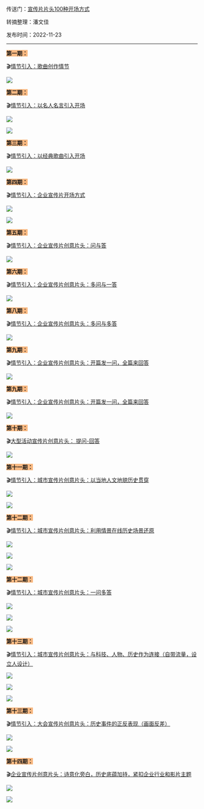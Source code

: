 传送门：[宣传片片头100种开场方式](https://www.bilibili.com/video/BV16V4y1L7P6/?spm_id_from=333.999.0.0&vd_source=6f923bdbb1e1028ef06fdcb3a2e5bb14)

转摘整理：潘文佳

发布时间：2022-11-23

---

**<font style="background-color:#F8B881;">第一期：</font>**

🎬<u>情节引入：歌曲创作情节</u>

![](https://cdn.nlark.com/yuque/0/2023/png/22061161/1677827239178-77a25bf5-83af-4224-ae1d-60f191402a9f.png)



**<font style="background-color:#F8B881;">第二期：</font>**

🎬<u>情节引入：以名人名言引入开场</u>

![](https://cdn.nlark.com/yuque/0/2023/png/22061161/1677827365758-b65e4583-ad2c-4744-9b15-d9dc01560ebe.png)

![](https://cdn.nlark.com/yuque/0/2023/png/22061161/1677827392687-fc938b50-2bb3-4c4a-966b-72c67ba505c0.png)

**<font style="background-color:#F8B881;"></font>**

**<font style="background-color:#F8B881;">第三期：</font>**

🎬<u>情节引入：以经典歌曲引入开场</u>

![](https://cdn.nlark.com/yuque/0/2023/png/22061161/1677827465149-11ca457f-45ab-48db-9e77-ce037dd0046b.png)

**<font style="background-color:#F8B881;"></font>**

**<font style="background-color:#F8B881;">第四期：</font>**

🎬<u>情节引入：企业宣传片开场方式</u>

![](https://cdn.nlark.com/yuque/0/2023/png/22061161/1677827632830-c3999445-eae0-4289-be96-d8ad6556457f.png)

![](https://cdn.nlark.com/yuque/0/2023/png/22061161/1677827651006-49f6cf15-be41-4433-9b9f-c932bb29a449.png)

**<font style="background-color:#F8B881;"></font>**

**<font style="background-color:#F8B881;">第五期：</font>**

🎬<u>情节引入：企业宣传片创意片头：问与答</u>

![](https://cdn.nlark.com/yuque/0/2023/png/22061161/1677827717304-b9d2dc03-5961-45cf-b3ac-181fd7801cfb.png)

**<font style="background-color:#F8B881;"></font>**

**<font style="background-color:#F8B881;">第六期：</font>**

🎬<u>情节引入：企业宣传片创意片头：多问与一答</u>

![](https://cdn.nlark.com/yuque/0/2023/png/22061161/1677827793869-ed2e85f2-cc2a-4b5f-b1f8-548724c54be9.png)

**<font style="background-color:#F8B881;"></font>**

**<font style="background-color:#F8B881;">第八期：</font>**

🎬<u>情节引入：企业宣传片创意片头：多问与多答</u>

![](https://cdn.nlark.com/yuque/0/2023/png/22061161/1677827927695-7cc1db16-2f48-48d2-a6e7-c9f72ec168ec.png)

**<font style="background-color:#F8B881;">第九期：</font>**

🎬<u>情节引入：企业宣传片创意片头：开篇发一问，全篇来回答</u>

![](https://cdn.nlark.com/yuque/0/2023/png/22061161/1677828050354-e361caa2-cd07-4801-ae3f-87d46abf15ff.png)



**<font style="background-color:#F8B881;">第九期：</font>**

🎬<u>情节引入：企业宣传片创意片头：开篇发一问，全篇来回答</u>

![](https://cdn.nlark.com/yuque/0/2023/png/22061161/1677828050354-e361caa2-cd07-4801-ae3f-87d46abf15ff.png)



**<font style="background-color:#F8B881;">第十期：</font>**

🎬<u>大型活动宣传片创意片头：   提问-回答</u>

![](https://cdn.nlark.com/yuque/0/2023/png/22061161/1677828203771-1a87c469-3acd-47fa-af41-cdc222c864b4.png)

**<font style="background-color:#F8B881;">第十一期：</font>**

🎬<u>情节引入：城市宣传片创意片头：以当地人文地貌历史贯穿</u>

![](https://cdn.nlark.com/yuque/0/2023/png/22061161/1677828576610-9a520bb8-eb06-4510-a770-60c542de21f2.png)

![](https://cdn.nlark.com/yuque/0/2023/png/22061161/1677828626905-29fce86d-f6dc-4afb-bee4-3b9ad4340cd3.png)



**<font style="background-color:#F8B881;">第十二期：</font>**

🎬<u>情节引入：城市宣传片创意片头：利用情景在线历史场景还原</u>

![](https://cdn.nlark.com/yuque/0/2023/png/22061161/1677828809768-a04e6bec-84f2-4e92-9608-f698674e70f7.png)

![](https://cdn.nlark.com/yuque/0/2023/png/22061161/1677828880985-8b17663a-af7e-4682-aacb-580f3dc550b2.png)

![](https://cdn.nlark.com/yuque/0/2023/png/22061161/1677828933127-fc5298c1-d30b-42db-8178-f5debd8d4b5d.png)

**<font style="background-color:#F8B881;"></font>**

**<font style="background-color:#F8B881;">第十二期：</font>**

🎬<u>情节引入：城市宣传片创意片头：一问多答</u>

![](https://cdn.nlark.com/yuque/0/2023/png/22061161/1677829105042-74d97d32-e0a2-45f0-b626-8a8c7fbf8a99.png)

![](https://cdn.nlark.com/yuque/0/2023/png/22061161/1677829123746-d2940da8-6f8e-4b07-a507-ba78ec240805.png)

![](https://cdn.nlark.com/yuque/0/2023/png/22061161/1677829141688-4c5bb985-5207-4221-91e9-a5aee4445b86.png)



**<font style="background-color:#F8B881;">第十三期：</font>**

🎬<u>情节引入：城市宣传片创意片头：与科技、人物、历史作为连接（自带流量，设立人设计）</u>

![](https://cdn.nlark.com/yuque/0/2023/png/22061161/1677829550482-914b991c-f769-44bd-b0d0-cebec42297ec.png)

![](https://cdn.nlark.com/yuque/0/2023/png/22061161/1677829560816-2bc7f9fe-ab3d-49a0-b6a7-7c62e3a33659.png)

![](https://cdn.nlark.com/yuque/0/2023/png/22061161/1677829572545-74c49b32-d4f2-4a99-b17b-d99ccb83bedc.png)

**<font style="background-color:#F8B881;"></font>**

**<font style="background-color:#F8B881;">第十三期：</font>**

🎬<u>情节引入：大会宣传片创意片头：历史事件的正反表现（画面反差）</u>

![](https://cdn.nlark.com/yuque/0/2023/png/22061161/1677829812182-3b727105-fe99-49b6-aab5-c11df35cd78b.png)

![](https://cdn.nlark.com/yuque/0/2023/png/22061161/1677829876931-5875d2c2-f071-404b-9b0d-c2a84454c657.png)



**<font style="background-color:#F8B881;">第十四期：</font>**

🎬<u>企业宣传片创意片头：诗意化旁白，历史底蕴加持，紧扣企业行业和影片主题</u>

![](https://cdn.nlark.com/yuque/0/2023/png/22061161/1677830576183-c44fe2ff-d28d-48ec-9601-3e67d7836bb1.png)

![](https://cdn.nlark.com/yuque/0/2023/png/22061161/1677830647418-2fdc9af4-5db9-4bdc-8d62-6941b1283e8b.png)

